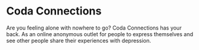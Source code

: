 # Coda Connections

Are you feeling alone with nowhere to go? Coda Connections has your back. As an online anonymous outlet for people to express themselves and see other people share their experiences with depression.
